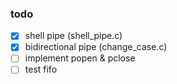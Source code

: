 ### todo
- [x] shell pipe (shell_pipe.c)
- [x] bidirectional pipe (change_case.c)
- [ ] implement popen & pclose
- [ ] test fifo